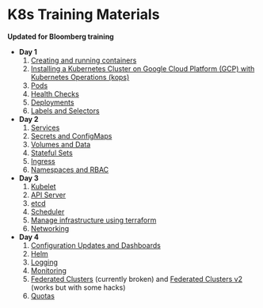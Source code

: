 # K8s Training Materials

**Updated for Bloomberg training**

* **Day 1**
    1. [Creating and running containers](../modules/containers.md)
    1. [Installing a Kubernetes Cluster on Google Cloud Platform (GCP) with Kubernetes Operations (kops)](../modules/kops.md)
    1. [Pods](../modules/pods.md)
    1. [Health Checks](../modules/health.md)
    1. [Deployments](../modules/deployments.md)
    1. [Labels and Selectors](../modules/labels.md)
* **Day 2**
    1. [Services](../modules/services.md)
    1. [Secrets and ConfigMaps](../modules/secrets_and_config_maps.md)
    1. [Volumes and Data](../modules/volumes.md)
    1. [Stateful Sets](../modules/stateful_sets.md)
    1. [Ingress](../modules/ingress.md)
    1. [Namespaces and RBAC](../modules/namespaces.md)
* **Day 3**
    1. [Kubelet](../modules/kubelet.md)
    1. [API Server](../modules/api.md)
    1. [etcd](../modules/etcd.md)
    1. [Scheduler](../modules/scheduler.md)
    1. [Manage infrastructure using terraform](../modules/infrastructure.md)
    1. [Networking](../modules/networking.md)
* **Day 4**
    1. [Configuration Updates and Dashboards](../modules/kops.md)
    1. [Helm](../modules/helm.md)
    1. [Logging](../modules/logging.md)
    1. [Monitoring](../modules/monitoring.md)
    1. [Federated Clusters](../modules/federation.md) (currently broken) and [Federated Clusters v2](../modules/federation_v2.md) (works but with some hacks)
    1. [Quotas](../modules/quotas.md)
